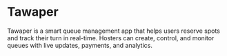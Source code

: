 # Tawaper
Tawaper is a smart queue management app that helps users reserve spots and track their turn in real-time. Hosters can create, control, and monitor queues with live updates, payments, and analytics.
